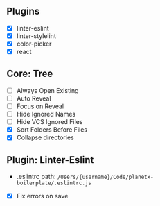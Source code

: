 ## Plugins ##
- [x] linter-eslint
- [x] linter-stylelint
- [x] color-picker
- [x] react

## Core: Tree ##
- [ ] Always Open Existing
- [ ] Auto Reveal
- [ ] Focus on Reveal
- [ ] Hide Ignored Names
- [ ] Hide VCS Ignored Files
- [x] Sort Folders Before Files
- [x] Collapse directories

## Plugin: Linter-Eslint ##
- .eslintrc path: `/Users/{username}/Code/planetx-boilerplate/.eslintrc.js`

- [x] Fix errors on save
